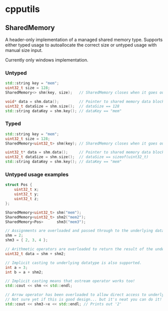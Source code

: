# cpputils

## SharedMemory
A header-only implementation of a managed shared memory type. Supports either typed usage to autoallocate the correct size or untyped usage with manual size input.

Currently only windows implementation.

### Untyped
```cpp
std::string key = "mem";
uint32_t size = 128;
SharedMemory<> shm(key, size);   // SharedMemory closes when it goes out of scope

void* data = shm.data();         // Pointer to shared memory data block
uint32_t dataSize = shm.size();  // dataSize == 128
std::string dataKey = shm.key(); // dataKey == "mem"
```

### Typed
```cpp
std::string key = "mem";
uint32_t size = 128;
SharedMemory<uint32_t> shm(key); // SharedMemory closes when it goes out of scope

uint32_t* data = shm.data();     // Pointer to shared memory data block
uint32_t dataSize = shm.size();  // dataSize == sizeof(uint32_t)
std::string dataKey = shm.key(); // dataKey == "mem"
```

### Untyped usage examples
```cpp
struct Pos {
    uint32_t x;
    uint32_t y;
    uint32_t z;
};

SharedMemory<uint32_t> shm("mem");
SharedMemory<uint32_t> shm2("mem2");
SharedMemory<Pos>      shm3("mem3");

// Assignments are overloaded and passed through to the underlying datatype
shm = 2;
shm3 = { 2, 3, 4 };

// Arithmetic operators are overloaded to return the result of the underlying datatype.
uint32_t data = shm + shm2;

// Implicit casting to underlying datatype is also supported.
int a = 3;
int b = a + shm2;

// Implicit casting means that ostream operator works too!
std::cout << shm << std::endl;

// Arrow operator has been overloaded to allow direct access to underlying datatype (provided it is a type with members)
// Not sure yet if this is good design... but it's neat you can do it!
std::cout << shm3->x << std::endl; // Prints out '2'
```
